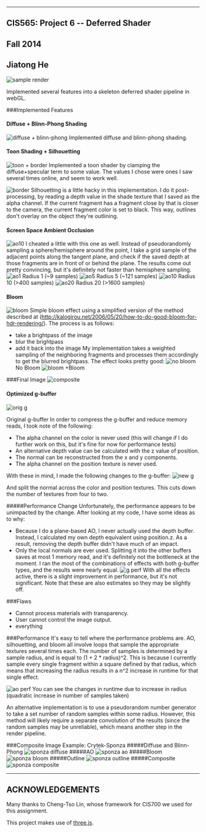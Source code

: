 ------------------------------------------------------------------------------
CIS565: Project 6 -- Deferred Shader
-------------------------------------------------------------------------------
Fall 2014
-------------------------------------------------------------------------------
Jiatong He
-------------------------------------------------------------------------------

![sample render](https://raw.githubusercontent.com/JivingTechnostic/Project6-DeferredShader/master/images/sponza_composite.jpg)

Implemented several features into a skeleton deferred shader pipeline in webGL.

###Implemented Features
#### Diffuse + Blinn-Phong Shading
![diffuse + blinn-phong](https://raw.githubusercontent.com/JivingTechnostic/Project6-DeferredShader/master/images/suz_diff.jpg)
Implemented diffuse and blinn-phong shading.

#### Toon Shading + Silhouetting
![toon + border](https://raw.githubusercontent.com/JivingTechnostic/Project6-DeferredShader/master/images/suz_toonborder.jpg)
Implemented a toon shader by clamping the diffuse+specular term to some value.  The values I chose were ones I saw several times online, and seem to work well.

![border](https://raw.githubusercontent.com/JivingTechnostic/Project6-DeferredShader/master/images/suz_border.jpg)
Silhouetting is a little hacky in this implementation.  I do it post-processing, by reading a depth value in the shade texture that I saved as the alpha channel.  If the current fragment has a fragment close by that is closer to the camera, the current fragment color is set to black.  This way, outlines don't overlay on the object they're outlining.

#### Screen Space Ambient Occlusion
![ao10](https://raw.githubusercontent.com/JivingTechnostic/Project6-DeferredShader/master/images/suz_ao10.jpg)
I cheated a little with this one as well.  Instead of pseudorandomly sampling a sphere/hemisphere around the point, I take a grid sample of the adjacent points along the tangent plane, and check if the saved depth at those fragments are in front of or behind the plane.  The results come out pretty convincing, but it's definitely not faster than hemisphere sampling.
![ao1](https://raw.githubusercontent.com/JivingTechnostic/Project6-DeferredShader/master/images/suz_ao1.jpg)
Radius 1 (~9 samples)
![ao5](https://raw.githubusercontent.com/JivingTechnostic/Project6-DeferredShader/master/images/suz_ao5.jpg)
Radius 5 (~121 samples)
![ao10](https://raw.githubusercontent.com/JivingTechnostic/Project6-DeferredShader/master/images/suz_ao10.jpg)
Radius 10 (>400 samples)
![ao20](https://github.com/JivingTechnostic/Project6-DeferredShader/blob/master/images/suz_ao20.jpg)
Radius 20 (>1600 samples)

#### Bloom
![bloom](https://github.com/JivingTechnostic/Project6-DeferredShader/blob/master/images/suz_bloom.jpg)
Simple bloom effect using a simplified version of the method described at (http://kalogirou.net/2006/05/20/how-to-do-good-bloom-for-hdr-rendering/).
The process is as follows:
* take a brightpass of the image
* blur the brightpass
* add it back into the image
My implementation takes a weighted sampling of the neighboring fragments and processes them accordingly to get the blurred brightpass.  The effect looks pretty good:
![no bloom](https://github.com/JivingTechnostic/Project6-DeferredShader/blob/master/images/suz_diff.jpg)
No Bloom
![bloom](https://github.com/JivingTechnostic/Project6-DeferredShader/blob/master/images/suz_diffaobloom.jpg)
+Bloom

###Final Image
![composite](https://github.com/JivingTechnostic/Project6-DeferredShader/blob/master/images/suz_composite.jpg)

#### Optimized g-buffer
![orig g](https://github.com/JivingTechnostic/Project6-DeferredShader/blob/master/images/old-g.jpg)

Original g-buffer
In order to compress the g-buffer and reduce memory reads, I took note of the following:
* The alpha channel on the color is never used (this will change if I do further work on this, but it's fine for now for performance tests)
* An alternative depth value can be calculated with the z value of position.
* The normal can be reconstructed from the x and y components.
* The alpha channel on the position texture is never used.

With these in mind, I made the following changes to the g-buffer:
![new g](https://github.com/JivingTechnostic/Project6-DeferredShader/blob/master/images/new-g.jpg)

And split the normal across the color and position textures.  This cuts down the number of textures from four to two.

#####Performance Change
Unfortunately, the performance appears to be unimpacted by the change.  After looking at my code, I have some ideas as to why:
* Because I do a plane-based AO, I never actually used the depth buffer.  Instead, I calculated my own depth equivalent using position.z.  As a result, removing the depth buffer didn't have much of an impact.
* Only the local normals are ever used.  Splitting it into the other buffers saves at most 1 memory read, and it's definitely not the bottleneck at the moment.
I ran the most of the combinations of effects with both g-buffer types, and the results were nearly equal.
![g perf](https://github.com/JivingTechnostic/Project6-DeferredShader/blob/master/images/runtime_gbuffer.jpg)
With all the effects active, there is a slight improvement in performance, but it's not significant.  Note that these are also estimates so they may be slightly off.

###Flaws
* Cannot process materials with transparency.
* User cannot control the image output.
* everything

###Performance
It's easy to tell where the performance problems are.  AO, silhouetting, and bloom all involve loops that sample the appropriate textures several times each.  The number of samples is determined by a sample radius, and is equal to (1 + 2 * radius)^2.  This is because I currently sample every single fragment within a square defined by that radius, which means that increasing the radius results in a n^2 increase in runtime for that single effect.

![ao perf](https://github.com/JivingTechnostic/Project6-DeferredShader/blob/master/images/runtime_AO.jpg)
You can see the changes in runtime due to increase in radius (quadratic increase in number of samples taken)

An alternative implementation is to use a pseudorandom number generator to take a set number of random samples within some radius.  However, this method will likely require a separate convolution of the results (since the random samples may be unreliable), which means another step in the render pipeline.

###Composite Image Example: Crytek-Sponza
#####Diffuse and Blinn-Phong
![sponza diffuse](https://github.com/JivingTechnostic/Project6-DeferredShader/blob/master/images/sponza_diffuse.jpg)
#####AO
![sponza ao](https://github.com/JivingTechnostic/Project6-DeferredShader/blob/master/images/sponza_ao.jpg)
#####Bloom
![sponza bloom](https://github.com/JivingTechnostic/Project6-DeferredShader/blob/master/images/suz_bloom.jpg)
#####Outline
![sponza outline](https://github.com/JivingTechnostic/Project6-DeferredShader/blob/master/images/sponza_outline.jpg)
#####Composite
![sponza composite](https://github.com/JivingTechnostic/Project6-DeferredShader/blob/master/images/sponza_composite.jpg)

---
ACKNOWLEDGEMENTS
---

Many thanks to Cheng-Tso Lin, whose framework for CIS700 we used for this
assignment.

This project makes use of [three.js](http://www.threejs.org).
